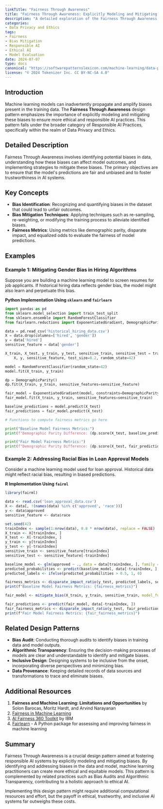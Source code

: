 ```yaml
---
linkTitle: "Fairness Through Awareness"
title: "Fairness Through Awareness: Explicitly Modeling and Mitigating Biases"
description: "A detailed exploration of the Fairness Through Awareness design pattern, focusing on the explicit modeling and mitigation of biases in machine learning models."
categories:
- Data Privacy and Ethics
tags:
- Fairness
- Bias Mitigation
- Responsible AI
- Ethical AI
- Model Evaluation
date: 2024-07-07
type: docs
canonical: "https://softwarepatternslexicon.com/machine-learning/data-privacy-and-ethics/responsible-ai-practices/fairness-through-awareness"
license: "© 2024 Tokenizer Inc. CC BY-NC-SA 4.0"
---
```



## Introduction
Machine learning models can inadvertently propagate and amplify biases present in the training data. The **Fairness Through Awareness** design pattern emphasizes the importance of explicitly modeling and mitigating these biases to ensure more ethical and responsible AI practices. This pattern falls under the broader category of Responsible AI Practices, specifically within the realm of Data Privacy and Ethics.

## Detailed Description
Fairness Through Awareness involves identifying potential biases in data, understanding how these biases can affect model outcomes, and implementing strategies to mitigate these biases. The primary objectives are to ensure that the model's predictions are fair and unbiased and to foster trustworthiness in AI systems.

## Key Concepts
- **Bias Identification**: Recognizing and quantifying biases in the dataset that could lead to unfair outcomes.
- **Bias Mitigation Techniques**: Applying techniques such as re-sampling, re-weighting, or modifying the training process to alleviate identified biases.
- **Fairness Metrics**: Using metrics like demographic parity, disparate impact, and equalized odds to evaluate the fairness of model predictions.

## Examples

### Example 1: Mitigating Gender Bias in Hiring Algorithms
Suppose you are building a machine learning model to screen resumes for job applicants. If historical hiring data reflects gender bias, the model might also learn and perpetuate this bias.

**Python Implementation Using `sklearn` and `fairlearn`**

```python
import pandas as pd
from sklearn.model_selection import train_test_split
from sklearn.ensemble import RandomForestClassifier
from fairlearn.reductions import ExponentiatedGradient, DemographicParity

data = pd.read_csv('historical_hiring_data.csv')
X = data.drop(columns=['hired', 'gender'])
y = data['hired']
sensitive_feature = data['gender']

X_train, X_test, y_train, y_test, sensitive_train, sensitive_test = train_test_split(
    X, y, sensitive_feature, test_size=0.2, random_state=42)

model = RandomForestClassifier(random_state=42)
model.fit(X_train, y_train)

dp = DemographicParity()
dp.fit(X_train, y_train, sensitive_features=sensitive_feature)

fair_model = ExponentiatedGradient(model, constraints=DemographicParity())
fair_model.fit(X_train, y_train, sensitive_features=sensitive_train)

baseline_predictions = model.predict(X_test)
fair_predictions = fair_model.predict(X_test)

# Functions to compute fairness metrics go here

print("Baseline Model Fairness Metrics:")
print(f"Demographic Parity Difference: {dp.score(X_test, baseline_predictions, sensitive_features=sensitive_test)}")

print("Fair Model Fairness Metrics:")
print(f"Demographic Parity Difference: {dp.score(X_test, fair_predictions, sensitive_features=sensitive_test)}")
```

### Example 2: Addressing Racial Bias in Loan Approval Models
Consider a machine learning model used for loan approval. Historical data might reflect racial bias, resulting in biased predictions.

**R Implementation Using `fairml`**

```r
library(fairml)

data <- read.csv('loan_approval_data.csv')
X <- data[, !(names(data) %in% c('approved', 'race'))]
y <- data$approved
sensitive_feature <- data$race

set.seed(42)
trainIndex <- sample(1:nrow(data), 0.8 * nrow(data), replace = FALSE)
X_train <- X[trainIndex, ]
X_test <- X[-trainIndex, ]
y_train <- y[trainIndex]
y_test <- y[-trainIndex]
sensitive_train <- sensitive_feature[trainIndex]
sensitive_test <- sensitive_feature[-trainIndex]

baseline_model <- glm(approved ~ ., data = data[trainIndex, ], family = binomial)
predicted_probabilities <- predict(baseline_model, data[-trainIndex, ], type = "response")
predicted_labels <- ifelse(predicted_probabilities > 0.5, 1, 0)

fairness_metrics <- disparate_impact_ratio(y_test, predicted_labels, sensitive_test)
print(f"Baseline Model Fairness Metrics: {fairness_metrics}")

fair_model <- mitigate_bias(X_train, y_train, sensitive_train, model_function = "glm")

fair_predictions <- predict(fair_model, data[-trainIndex, ])
fair_fairness_metrics <- disparate_impact_ratio(y_test, fair_predictions, sensitive_test)
print(f"Fair Model Fairness Metrics: {fair_fairness_metrics}")
```

## Related Design Patterns
- **Bias Audit**: Conducting thorough audits to identify biases in training data and model outputs.
- **Algorithmic Transparency**: Ensuring the decision-making processes of models are clear and understandable to identify and mitigate biases.
- **Inclusive Design**: Designing systems to be inclusive from the onset, incorporating diverse perspectives and minimizing bias.
- **Data Provenance**: Keeping detailed records of data sources and transformations to trace and eliminate biases.

## Additional Resources
1. **Fairness and Machine Learning: Limitations and Opportunities** by Solon Barocas, Moritz Hardt, and Arvind Narayanan
2. [Fairness in Machine Learning](https://fairmlbook.org)
3. [AI Fairness 360 Toolkit](https://aif360.mybluemix.net/) by IBM
4. [Fairlearn](https://fairlearn.org) - A Python package for assessing and improving fairness in machine learning

## Summary
Fairness Through Awareness is a crucial design pattern aimed at fostering responsible AI systems by explicitly modeling and mitigating biases. By identifying and addressing biases in the data and model, machine learning practitioners can create more ethical and equitable models. This pattern is complemented by related practices such as Bias Audits and Algorithmic Transparency, contributing to a holistic approach to ethical AI.

Implementing this design pattern might require additional computational resources and effort, but the payoff in ethical, trustworthy, and inclusive AI systems far outweighs these costs.
